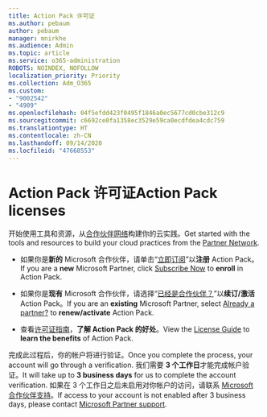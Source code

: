 ```yaml
---
title: Action Pack 许可证
ms.author: pebaum
author: pebaum
manager: mnirkhe
ms.audience: Admin
ms.topic: article
ms.service: o365-administration
ROBOTS: NOINDEX, NOFOLLOW
localization_priority: Priority
ms.collection: Adm_O365
ms.custom:
- "9002542"
- "4909"
ms.openlocfilehash: 04f5efdd423f0495f1846a0ec5677cd0cbe312c9
ms.sourcegitcommit: c6692ce0fa1358ec3529e59ca0ecdfdea4cdc759
ms.translationtype: HT
ms.contentlocale: zh-CN
ms.lasthandoff: 09/14/2020
ms.locfileid: "47668553"
---
```

# <a name="action-pack-licenses"></a><span data-ttu-id="15b10-102">Action Pack 许可证</span><span class="sxs-lookup"><span data-stu-id="15b10-102">Action Pack licenses</span></span>

<span data-ttu-id="15b10-103">开始使用工具和资源，从[合作伙伴网络](https://aka.ms/MPNActionPack)构建你的云实践。</span><span class="sxs-lookup"><span data-stu-id="15b10-103">Get started with the tools and resources to build your cloud practices from the [Partner Network](https://aka.ms/MPNActionPack).</span></span>

- <span data-ttu-id="15b10-104">如果你是**新的** Microsoft 合作伙伴，请单击“[立即订阅](https://aka.ms/MPNActionPackNew)”以**注册** Action Pack。</span><span class="sxs-lookup"><span data-stu-id="15b10-104">If you are a **new** Microsoft Partner, click [Subscribe Now](https://aka.ms/MPNActionPackNew) to **enroll** in Action Pack.</span></span>

- <span data-ttu-id="15b10-105">如果你是**现有** Microsoft 合作伙伴，请选择“[已经是合作伙伴？](https://aka.ms/MPNActionPackExisting)”以**续订/激活** Action Pack。</span><span class="sxs-lookup"><span data-stu-id="15b10-105">If you are an **existing** Microsoft Partner, select [Already a partner?](https://aka.ms/MPNActionPackExisting) to **renew/activate** Action Pack.</span></span> 

- <span data-ttu-id="15b10-106">查看[许可证指南](https://aka.ms/MPNActionPackGuide)，**了解 Action Pack 的好处**。</span><span class="sxs-lookup"><span data-stu-id="15b10-106">View the [License Guide](https://aka.ms/MPNActionPackGuide) to **learn the benefits** of Action Pack.</span></span> 

<span data-ttu-id="15b10-107">完成此过程后，你的帐户将进行验证。</span><span class="sxs-lookup"><span data-stu-id="15b10-107">Once you complete the process, your account will go through a verification.</span></span> <span data-ttu-id="15b10-108">我们需要 **3 个工作日**才能完成帐户验证。</span><span class="sxs-lookup"><span data-stu-id="15b10-108">It will take up to **3 business days** for us to complete the account verification.</span></span> <span data-ttu-id="15b10-109">如果在 3 个工作日之后未启用对你帐户的访问，请联系 [Microsoft 合作伙伴支持](https://aka.ms/MPNActionPackSupport)。</span><span class="sxs-lookup"><span data-stu-id="15b10-109">If access to your account is not enabled after 3 business days, please contact [Microsoft Partner support](https://aka.ms/MPNActionPackSupport).</span></span> 
